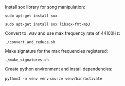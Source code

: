 Install sox library for song manipulation:

```sudo apt-get install sox```

```sudo apt-get install sox libsox-fmt-mp3```

Convert to .wav and use max frequency rate of 44100Hz:

```./convert_and_reduce.sh```

Make signature for the max frequencies registered:

```./make_signatures.sh```

Create python environment and install dependencies:

```python3 -m venv venv```
```source venv/bin/activate```

